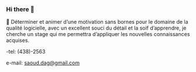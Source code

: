 ### Hi there 👋
🔭 Déterminer et animer d’une motivation sans bornes pour le domaine de la qualité logicielle, avec un excellent souci du détail et la soif d’apprendre, je cherche un stage qui me permettra d’appliquer les nouvelles connaissances acquises.

-tel: (438)-2563

e-mail: saoud.dag@gmail.com
